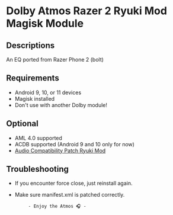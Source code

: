 # Dolby Atmos Razer 2 Ryuki Mod Magisk Module

## Descriptions
An EQ ported from Razer Phone 2 (bolt)

## Requirements
- Android 9, 10, or 11 devices
- Magisk installed
- Don't use with another Dolby module!

## Optional
- AML 4.0 supported
- ACDB supported (Android 9 and 10 only for now)
- [Audio Compatibility Patch Ryuki Mod](https://github.com/reiryuki/Audio-Compatibility-Patch-Ryuki-Mod)

## Troubleshooting
- If you encounter force close, just reinstall again.
- Make sure manifest.xml is patched correctly.


           - Enjoy the Atmos 🎧 -
